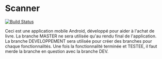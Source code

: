 
# Scanner

[![Build Status](https://travis-ci.org/Miage-Paris-Ouest/BibliothequeNumerique.svg?branch=master)](https://travis-ci.org/Miage-Paris-Ouest/BibliothequeNumerique)

Ceci est une application mobile Android, développé pour aider à l'achat de livre. 
La branche MASTER ne sera utilisée qu'au rendu final de l'application. 
La branche DEVELOPPEMENT sera utilisée pour créer des branches pour chaque fonctionnalités. 
Une fois la fonctionnalité terminée et TESTEE, il faut merde la branche en question avec la branche DEV. 

